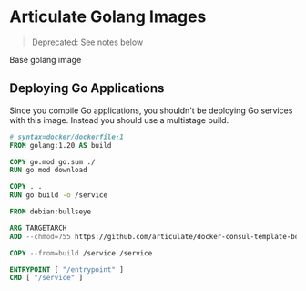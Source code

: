 # Articulate Golang Images

> Deprecated: See notes below

Base golang image

## Deploying Go Applications

Since you compile Go applications, you shouldn't be deploying Go services with
this image. Instead you should use a multistage build.

```dockerfile
# syntax=docker/dockerfile:1
FROM golang:1.20 AS build

COPY go.mod go.sum ./
RUN go mod download

COPY . .
RUN go build -o /service

FROM debian:bullseye

ARG TARGETARCH
ADD --chmod=755 https://github.com/articulate/docker-consul-template-bootstrap/releases/latest/download/docker-consul-template-bootstrap_linux_${TARGETARCH} /entrypoint

COPY --from=build /service /service

ENTRYPOINT [ "/entrypoint" ]
CMD [ "/service" ]
```

